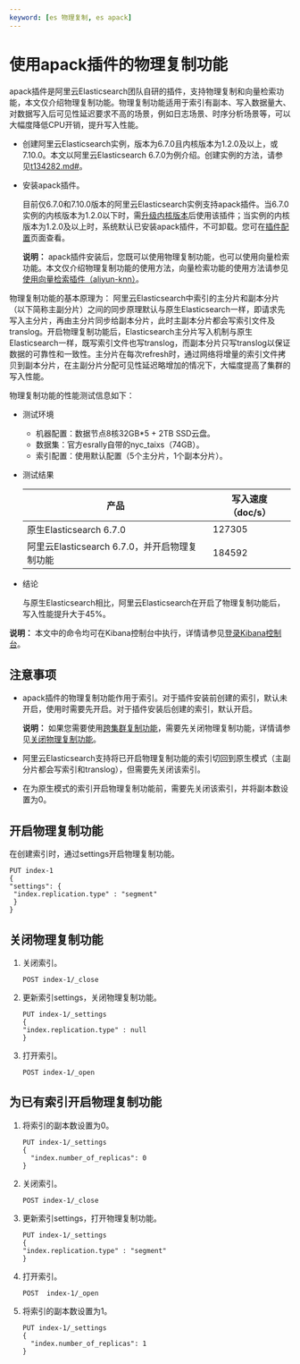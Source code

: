 ```yaml
---
keyword: [es 物理复制, es apack]
---
```


# 使用apack插件的物理复制功能

apack插件是阿里云Elasticsearch团队自研的插件，支持物理复制和向量检索功能，本文仅介绍物理复制功能。物理复制功能适用于索引有副本、写入数据量大、对数据写入后可见性延迟要求不高的场景，例如日志场景、时序分析场景等，可以大幅度降低CPU开销，提升写入性能。

-   创建阿里云Elasticsearch实例，版本为6.7.0且内核版本为1.2.0及以上，或7.10.0。本文以阿里云Elasticsearch 6.7.0为例介绍。创建实例的方法，请参见[t134282.md\#](/cn.zh-CN/Elasticsearch/实例管理/创建阿里云Elasticsearch实例.md)。
-   安装apack插件。

    目前仅6.7.0和7.10.0版本的阿里云Elasticsearch实例支持apack插件。当6.7.0实例的内核版本为1.2.0以下时，需[升级内核版本](/cn.zh-CN/Elasticsearch/版本升级/升级版本.md)后使用该插件；当实例的内核版本为1.2.0及以上时，系统默认已安装apack插件，不可卸载。您可在[插件配置](/cn.zh-CN/Elasticsearch/插件配置/插件配置概述.md)页面查看。

    **说明：** apack插件安装后，您既可以使用物理复制功能，也可以使用向量检索功能。本文仅介绍物理复制功能的使用方法，向量检索功能的使用方法请参见[使用向量检索插件（aliyun-knn）]()。


物理复制功能的基本原理为： 阿里云Elasticsearch中索引的主分片和副本分片（以下简称主副分片）之间的同步原理默认与原生Elasticsearch一样，即请求先写入主分片，再由主分片同步给副本分片，此时主副本分片都会写索引文件及translog。开启物理复制功能后，Elasticsearch主分片写入机制与原生Elasticsearch一样，既写索引文件也写translog，而副本分片只写translog以保证数据的可靠性和一致性。主分片在每次refresh时，通过网络将增量的索引文件拷贝到副本分片，在主副分片分配可见性延迟略增加的情况下，大幅度提高了集群的写入性能。

物理复制功能的性能测试信息如下：

-   测试环境
    -   机器配置：数据节点8核32GB\*5 + 2TB SSD云盘。
    -   数据集：官方esrally自带的nyc\_taixs（74GB）。
    -   索引配置：使用默认配置（5个主分片，1个副本分片）。
-   测试结果

    |产品|写入速度（doc/s）|
    |--|-----------|
    |原生Elasticsearch 6.7.0|127305|
    |阿里云Elasticsearch 6.7.0，并开启物理复制功能|184592|

-   结论

    与原生Elasticsearch相比，阿里云Elasticsearch在开启了物理复制功能后，写入性能提升大于45%。


**说明：** 本文中的命令均可在Kibana控制台中执行，详情请参见[登录Kibana控制台](/cn.zh-CN/Elasticsearch/可视化控制/Kibana/登录Kibana控制台.md)。

## 注意事项

-   apack插件的物理复制功能作用于索引。对于插件安装前创建的索引，默认未开启，使用时需要先开启。对于插件安装后创建的索引，默认开启。

    **说明：** 如果您需要使用[跨集群复制功能](/cn.zh-CN/最佳实践/Elasticsearch迁移/阿里云ES间数据迁移/使用跨集群复制功能迁移数据.md)，需要先关闭物理复制功能，详情请参见[关闭物理复制功能](#section_uhv_r5v_ur2)。

-   阿里云Elasticsearch支持将已开启物理复制功能的索引切回到原生模式（主副分片都会写索引和translog），但需要先关闭该索引。
-   在为原生模式的索引开启物理复制功能前，需要先关闭该索引，并将副本数设置为0。

## 开启物理复制功能

在创建索引时，通过settings开启物理复制功能。

```
PUT index-1
{
"settings": {
 "index.replication.type" : "segment"
 }
}
```

## 关闭物理复制功能

1.  关闭索引。

    ```
    POST index-1/_close
    ```

2.  更新索引settings，关闭物理复制功能。

    ```
    PUT index-1/_settings
    {
    "index.replication.type" : null
    }
    ```

3.  打开索引。

    ```
    POST index-1/_open
    ```


## 为已有索引开启物理复制功能

1.  将索引的副本数设置为0。

    ```
    PUT index-1/_settings
    {
      "index.number_of_replicas": 0
    }
    ```

2.  关闭索引。

    ```
    POST index-1/_close
    ```

3.  更新索引settings，打开物理复制功能。

    ```
    PUT index-1/_settings
    {
    "index.replication.type" : "segment"
    }
    ```

4.  打开索引。

    ```
    POST  index-1/_open
    ```

5.  将索引的副本数设置为1。

    ```
    PUT index-1/_settings
    {
      "index.number_of_replicas": 1
    }
    ```


